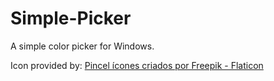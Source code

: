 # Simple-Picker

A simple color picker for Windows.

Icon provided by: <a href="https://www.flaticon.com/br/icones-gratis/pincel" title="pincel ícones">Pincel ícones criados por Freepik - Flaticon</a>
